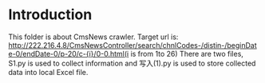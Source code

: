 # Introduction
This folder is about CmsNews crawler.
Target url is: http://222.216.4.8/CmsNewsController/search/chnlCodes-/distin-/beginDate-0/endDate-0/p-20/c-{i}/0-0.html(i is from 1to 26)
There are two files, S1.py is used to collect information and 写入(1).py is used to store collected data into local Excel file.

